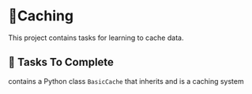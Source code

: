 # 🧮Caching

This project contains tasks for learning to cache data.

## 🧮 Tasks To Complete
contains a Python class `BasicCache` that inherits and is a caching system

